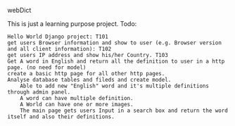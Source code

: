 webDict

This is just a learning purpose project.
Todo:

    Hello World Django project: T101
    get users Browser information and show to user (e.g. Browser version and all client information): T102
    get users IP address and show his/her Country. T103
    Get A word in English and return all the definition to user in a http page. (no need for model)
    create a basic http page for all other http pages.
    Analyse database tables and fileds and create model.
        Able to add new "English" word and it's multiple definitions through admin panel.
        A word can have multiple definition.
        A World can have one or more images.
        The main page gets users Input in a search box and return the word itself and also their definitions.

